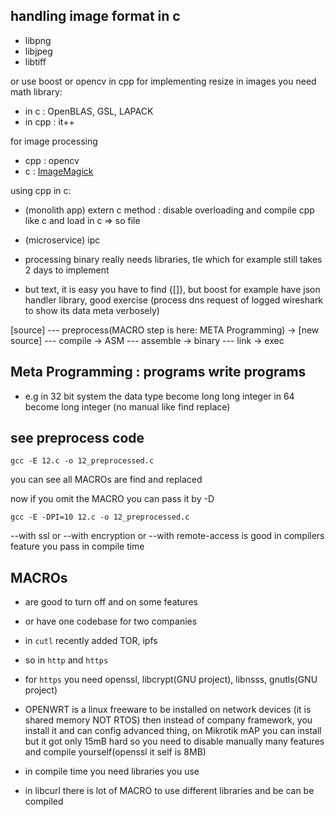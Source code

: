 ## handling image format in c
-  libpng
-  libjpeg
- libtiff

or use boost or opencv in cpp
for implementing resize in images you need math library:
- in c : OpenBLAS, GSL, LAPACK
- in cpp : it++

for image processing 
- cpp : opencv
- c : [ImageMagick](https://imagemagick.org/script/magick-wand.php)

using cpp in c:
- (monolith app) extern c method : disable overloading and compile cpp like c and load in c => so file
- (microservice) ipc 

- processing binary really needs libraries, tle which for example still takes 2 days to implement
- but text, it is easy you have to find {[]}, but boost for example have json handler library, good exercise (process dns request of logged wireshark to show its data meta verbosely)

[source] --- preprocess(MACRO step is here: META Programming) -> [new source] --- compile -> ASM --- assemble -> binary --- link -> exec

## Meta Programming : programs write programs
- e.g in 32 bit system the data type become long long integer in 64 become long integer (no manual like find replace)

## see preprocess code 
```
gcc -E 12.c -o 12_preprocessed.c
```
you can see all MACROs are find and replaced

now if you omit the MACRO you can pass it by -D
```
gcc -E -DPI=10 12.c -o 12_preprocessed.c
```
--with ssl or --with encryption or --with remote-access is good in compilers feature 
you pass in compile time

## MACROs
- are good to turn off and on some features
- or have one codebase for two companies 
- in `cutl` recently added TOR, ipfs
- so in `http` and `https`
- for `https` you need openssl, libcrypt(GNU project), libnsss, gnutls(GNU project)
- OPENWRT is a linux freeware to be installed on network devices (it is shared memory NOT RTOS) then instead of company framework, you install it and can config advanced thing, on Mikrotik mAP you can install but it got only 15mB hard so you need to disable manually many features and compile  yourself(openssl it self is 8MB)

- in compile time you need libraries you use
- in libcurl there is lot of MACRO to use different libraries and be can be compiled
